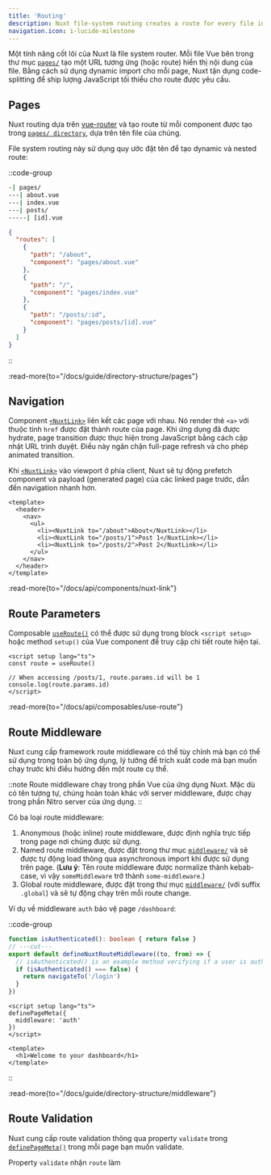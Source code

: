 ```yaml
---
title: 'Routing'
description: Nuxt file-system routing creates a route for every file in the pages/ directory.
navigation.icon: i-lucide-milestone
---
```


Một tính năng cốt lõi của Nuxt là file system router. Mỗi file Vue bên trong thư mục [`pages/`](/docs/guide/directory-structure/pages) tạo một URL tương ứng (hoặc route) hiển thị nội dung của file. Bằng cách sử dụng dynamic import cho mỗi page, Nuxt tận dụng code-splitting để ship lượng JavaScript tối thiểu cho route được yêu cầu.

## Pages

Nuxt routing dựa trên [vue-router](https://router.vuejs.org) và tạo route từ mỗi component được tạo trong [`pages/ directory`](/docs/guide/directory-structure/pages), dựa trên tên file của chúng.

File system routing này sử dụng quy ước đặt tên để tạo dynamic và nested route:

::code-group

```bash [Directory Structure]
-| pages/
---| about.vue
---| index.vue
---| posts/
-----| [id].vue
```

```json [Generated Router File]
{
  "routes": [
    {
      "path": "/about",
      "component": "pages/about.vue"
    },
    {
      "path": "/",
      "component": "pages/index.vue"
    },
    {
      "path": "/posts/:id",
      "component": "pages/posts/[id].vue"
    }
  ]
}
```

::

:read-more{to="/docs/guide/directory-structure/pages"}

## Navigation

Component [`<NuxtLink>`](/docs/api/components/nuxt-link) liên kết các page với nhau. Nó render thẻ `<a>` với thuộc tính `href` được đặt thành route của page. Khi ứng dụng đã được hydrate, page transition được thực hiện trong JavaScript bằng cách cập nhật URL trình duyệt. Điều này ngăn chặn full-page refresh và cho phép animated transition.

Khi [`<NuxtLink>`](/docs/api/components/nuxt-link) vào viewport ở phía client, Nuxt sẽ tự động prefetch component và payload (generated page) của các linked page trước, dẫn đến navigation nhanh hơn.

```vue [pages/app.vue]
<template>
  <header>
    <nav>
      <ul>
        <li><NuxtLink to="/about">About</NuxtLink></li>
        <li><NuxtLink to="/posts/1">Post 1</NuxtLink></li>
        <li><NuxtLink to="/posts/2">Post 2</NuxtLink></li>
      </ul>
    </nav>
  </header>
</template>
```

:read-more{to="/docs/api/components/nuxt-link"}

## Route Parameters

Composable [`useRoute()`](/docs/api/composables/use-route) có thể được sử dụng trong block `<script setup>` hoặc method `setup()` của Vue component để truy cập chi tiết route hiện tại.

```vue twoslash [pages/posts/[id\\].vue]
<script setup lang="ts">
const route = useRoute()

// When accessing /posts/1, route.params.id will be 1
console.log(route.params.id)
</script>
```

:read-more{to="/docs/api/composables/use-route"}

## Route Middleware

Nuxt cung cấp framework route middleware có thể tùy chỉnh mà bạn có thể sử dụng trong toàn bộ ứng dụng, lý tưởng để trích xuất code mà bạn muốn chạy trước khi điều hướng đến một route cụ thể.

::note
Route middleware chạy trong phần Vue của ứng dụng Nuxt. Mặc dù có tên tương tự, chúng hoàn toàn khác với server middleware, được chạy trong phần Nitro server của ứng dụng.
::

Có ba loại route middleware:

1. Anonymous (hoặc inline) route middleware, được định nghĩa trực tiếp trong page nơi chúng được sử dụng.
2. Named route middleware, được đặt trong thư mục [`middleware/`](/docs/guide/directory-structure/middleware) và sẽ được tự động load thông qua asynchronous import khi được sử dụng trên page. (**Lưu ý**: Tên route middleware được normalize thành kebab-case, vì vậy `someMiddleware` trở thành `some-middleware`.)
3. Global route middleware, được đặt trong thư mục [`middleware/`](/docs/guide/directory-structure/middleware) (với suffix `.global`) và sẽ tự động chạy trên mỗi route change.

Ví dụ về middleware `auth` bảo vệ page `/dashboard`:

::code-group

```ts twoslash [middleware/auth.ts]
function isAuthenticated(): boolean { return false }
// ---cut---
export default defineNuxtRouteMiddleware((to, from) => {
  // isAuthenticated() is an example method verifying if a user is authenticated
  if (isAuthenticated() === false) {
    return navigateTo('/login')
  }
})
```

```vue twoslash [pages/dashboard.vue]
<script setup lang="ts">
definePageMeta({
  middleware: 'auth'
})
</script>

<template>
  <h1>Welcome to your dashboard</h1>
</template>
```

::

:read-more{to="/docs/guide/directory-structure/middleware"}

## Route Validation

Nuxt cung cấp route validation thông qua property `validate` trong [`definePageMeta()`](/docs/api/utils/define-page-meta) trong mỗi page bạn muốn validate.

Property `validate` nhận `route` làm
